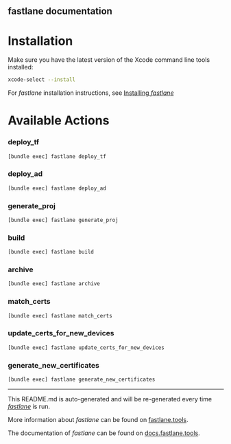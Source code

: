 fastlane documentation
----

# Installation

Make sure you have the latest version of the Xcode command line tools installed:

```sh
xcode-select --install
```

For _fastlane_ installation instructions, see [Installing _fastlane_](https://docs.fastlane.tools/#installing-fastlane)

# Available Actions

### deploy_tf

```sh
[bundle exec] fastlane deploy_tf
```



### deploy_ad

```sh
[bundle exec] fastlane deploy_ad
```



### generate_proj

```sh
[bundle exec] fastlane generate_proj
```



### build

```sh
[bundle exec] fastlane build
```



### archive

```sh
[bundle exec] fastlane archive
```



### match_certs

```sh
[bundle exec] fastlane match_certs
```



### update_certs_for_new_devices

```sh
[bundle exec] fastlane update_certs_for_new_devices
```



### generate_new_certificates

```sh
[bundle exec] fastlane generate_new_certificates
```



----

This README.md is auto-generated and will be re-generated every time [_fastlane_](https://fastlane.tools) is run.

More information about _fastlane_ can be found on [fastlane.tools](https://fastlane.tools).

The documentation of _fastlane_ can be found on [docs.fastlane.tools](https://docs.fastlane.tools).
